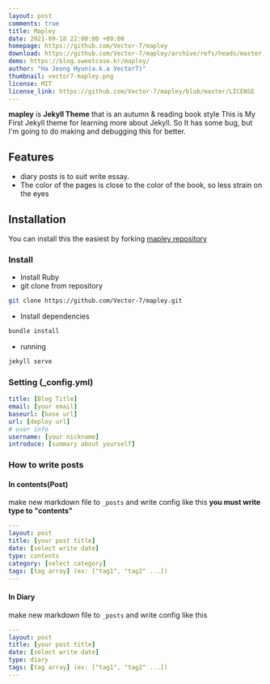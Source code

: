 ```yaml
---
layout: post
comments: true
title: Mapley
date: 2021-09-18 22:00:00 +09:00
homepage: https://github.com/Vector-7/mapley
download: https://github.com/Vector-7/mapley/archive/refs/heads/master.zip
demo: https://blog.sweetcase.kr/mapley/
author: "Ha Jeong Hyun(a.k.a Vector7)"
thumbnail: vector7-mapley.png
license: MIT
license_link: https://github.com/Vector-7/mapley/blob/master/LICENSE
---
```


**mapley** is **Jekyll Theme** that is an autumn & reading book style This is My First Jekyll theme for learning more about Jekyll. So It has some bug, but I'm going to do making and debugging this for better.

## Features

* diary posts is to suit write essay.
* The color of the pages is close to the color of the book, so less strain on the eyes

## Installation

You can install this the easiest by forking [mapley repository](https://github.com/Vector-7/mapley/fork)

### Install

* Install Ruby
* git clone from repository

```bash
git clone https://github.com/Vector-7/mapley.git
```

* Install dependencies

```bash
bundle install
```

* running

```bash
jekyll serve
```

### Setting (_config.yml)

```yaml
title: [Blog Title]
email: [your email]
baseurl: [base url]
url: [deploy url]
# user info
username: [your nickname]
introduce: [summary about yourself]
```

### How to write posts

#### In contents(Post)

make new markdown file to `_posts` and write config like this **you must write type to "contents"**

```yaml
---
layout: post
title: [your post title]
date: [select write date]
type: contents
category: [select category]
tags: [tag array] (ex: ["tag1", "tag2" ...])
---
```

#### In Diary

make new markdown file to `_posts` and write config like this

```yaml
---
layout: post
title: [your post title]
date: [select write date]
type: diary
tags: [tag array] (ex: ["tag1", "tag2" ...])
---
```
